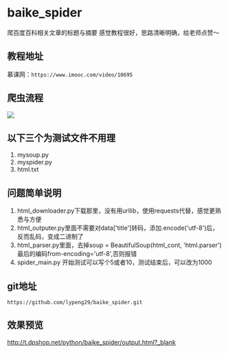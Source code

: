 # baike_spider
爬百度百科相关文章的标题与摘要
感觉教程很好，思路清晰明确，给老师点赞～

## 教程地址
慕课网：`https://www.imooc.com/video/10695`

## 爬虫流程
![](http://www.lypeng.com/uploads/image/5b166ea0db5d2.jpg)

## 以下三个为测试文件不用理
1. mysoup.py
2. myspider.py
3. html.txt

## 问题简单说明
1. html_downloader.py下载那里，没有用urllib，使用requests代替，感觉更熟悉与方便
2. html_outputer.py里面不需要对data['title']转码，添加.encode('utf-8')后，反而乱码，变成二进制了
3. html_parser.py里面，去掉soup = BeautifulSoup(html_cont, 'html.parser')最后的编码from-encoding='utf-8',否则报错
4. spider_main.py 开始测试可以写个5或者10，测试结束后，可以改为1000

## git地址
`https://github.com/lypeng29/baike_spider.git`

## 效果预览
http://t.dpshop.net/python/baike_spider/output.html?_blank

